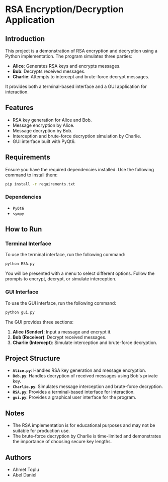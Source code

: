 # RSA Encryption/Decryption Application

## Introduction
This project is a demonstration of RSA encryption and decryption using a Python implementation. The program simulates three parties:

- **Alice**: Generates RSA keys and encrypts messages.
- **Bob**: Decrypts received messages.
- **Charlie**: Attempts to intercept and brute-force decrypt messages.

It provides both a terminal-based interface and a GUI application for interaction.

## Features
- RSA key generation for Alice and Bob.
- Message encryption by Alice.
- Message decryption by Bob.
- Interception and brute-force decryption simulation by Charlie.
- GUI interface built with PyQt6.

## Requirements
Ensure you have the required dependencies installed. Use the following command to install them:

```bash
pip install -r requirements.txt
```

### Dependencies
- `PyQt6`
- `sympy`

## How to Run

### Terminal Interface
To use the terminal interface, run the following command:

```bash
python RSA.py
```

You will be presented with a menu to select different options. Follow the prompts to encrypt, decrypt, or simulate interception.

### GUI Interface
To use the GUI interface, run the following command:

```bash
python gui.py
```

The GUI provides three sections:
1. **Alice (Sender)**: Input a message and encrypt it.
2. **Bob (Receiver)**: Decrypt received messages.
3. **Charlie (Intercept)**: Simulate interception and brute-force decryption.

## Project Structure
- **`Alice.py`**: Handles RSA key generation and message encryption.
- **`Bob.py`**: Handles decryption of received messages using Bob's private key.
- **`Charlie.py`**: Simulates message interception and brute-force decryption.
- **`RSA.py`**: Provides a terminal-based interface for interaction.
- **`gui.py`**: Provides a graphical user interface for the program.

## Notes
- The RSA implementation is for educational purposes and may not be suitable for production use.
- The brute-force decryption by Charlie is time-limited and demonstrates the importance of choosing secure key lengths.

## Authors
- Ahmet Toplu
- Abel Daniel

